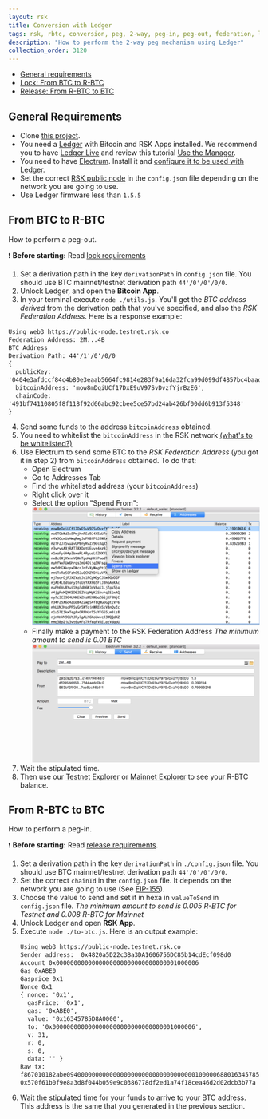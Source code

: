 ```yaml
---
layout: rsk
title: Conversion with Ledger
tags: rsk, rbtc, conversion, peg, 2-way, peg-in, peg-out, federation, ledger
description: "How to perform the 2-way peg mechanism using Ledger"
collection_order: 3120
---
```


- [General requirements](#general-requirements)
- [Lock: From BTC to R-BTC](#from-btc-to-r-btc)
- [Release: From R-BTC to BTC](#from-r-btc-to-btc)

## General Requirements

* Clone [this project](https://github.com/rsksmart/utilities/tree/master/peg/hw/ledger).
* You need a [Ledger](https://www.ledger.com/) with Bitcoin and RSK Apps installed. We recommend you to have [Ledger Live](https://www.ledger.com/pages/ledger-live) and review this tutorial [Use the Manager](https://support.ledgerwallet.com/hc/en-us/articles/360006523674-Use-the-Manager).
* You need to have [Electrum](https://electrum.org/). Install it and [configure it to be used with Ledger](https://support.ledgerwallet.com/hc/en-us/articles/115005161925-Set-up-and-use-Electrum).
* Set the correct [RSK public node](/rsk/public-nodes) in the `config.json` file depending on the network you are going to use.
* Use Ledger firmware less than `1.5.5`

## From BTC to R-BTC

How to perform a peg-out.

:exclamation: **Before starting:** Read [lock requirements](/rsk/rbtc/conversion/#1-btc-to-r-btc-conversion)

1. Set a derivation path in the key `derivationPath` in `config.json` file. You should use BTC mainnet/testnet derivation path `44'/0'/0'/0/0`.
2. Unlock Ledger, and open the **Bitcoin App**.
3. In your terminal execute ```node ./utils.js```. You'll get the *BTC address derived* from the derivation path that you've specified, and also the *RSK Federation Address*. Here is a response example:
  ```
  Using web3 https://public-node.testnet.rsk.co
  Federation Address: 2M...4B
  BTC Address
  Derivation Path: 44'/1'/0'/0/0
  {
    publicKey: '0404e3afdccf84c4b80e3eaab5664fc9814e283f9a16da32fca99d099df4857bc4baad8a78bf5aa60d14e5f6ad8650bede1c2347aceb4a2efe6afb461047f2bfb0',
    bitcoinAddress: 'mow8mDqiUCf17DxE9uV97SvDvzfYjrBzEG',
    chainCode: '491bf74110805f8f118f92d66abc92cbee5ce57bd24ab426bf00dd6b913f5348'
  }
  ```
4. Send some funds to the address `bitcoinAddress` obtained.
5. You need to whitelist the `bitcoinAddress` in the RSK network [(what's to be whitelisted?)](/rsk/rbtc/conversion/whitelist)
6. Use Electrum to send some BTC to the *RSK Federation Address* (you got it in step 2) from `bitcoinAddress` obtained. To do that:
    - Open Electrum
    - Go to Addresses Tab
    - Find the whitelisted address (your `bitcoinAddress`)
    - Right click over it
    - Select the option "Spend From":
![Spend from](/assets/img/rsk/peg-ledger/electrumSpendFromOption.png)
    - Finally make a payment to the RSK Federation Address
*The minimum amount to send is 0.01 BTC*
![Sending Payment](/assets/img/rsk/peg-ledger/electrumSpendFrom.png)
7. Wait the stipulated time.
8. Then use our [Testnet Explorer](https://explorer.testnet.rsk.co) or [Mainnet Explorer](https://explorer.rsk.co) to see your R-BTC balance.

## From R-BTC to BTC

How to perform a peg-in.

:exclamation: **Before starting:** Read [release requirements](/rsk/rbtc/conversion/#2-r-btc-to-btc-conversion).

1. Set a derivation path in the key `derivationPath` in `./config.json` file. You should use BTC mainnet/testnet derivation path `44'/0'/0'/0/0`.
2. Set the correct `chainId` in the `config.json` file. It depends on the network you are going to use (See [EIP-155](https://github.com/ethereum/EIPs/blob/master/EIPS/eip-155.md#list-of-chain-ids)).
3. Choose the value to send and set it in hexa in `valueToSend` in `config.json` file.
*The minimum amount to send is 0.005 R-BTC for Testnet and 0.008 R-BTC for Mainnet*
4. Unlock Ledger and open **RSK App**.
5. Execute `node ./to-btc.js`. Here is an output example:
    ```
    Using web3 https://public-node.testnet.rsk.co
    Sender address:  0x4820a5D22c3Ba3DA1606756DC85b14cdEcf098d0
    Account 0x0000000000000000000000000000000001000006
    Gas 0xABE0
    Gasprice 0x1
    Nonce 0x1
    { nonce: '0x1',
      gasPrice: '0x1',
      gas: '0xABE0',
      value: '0x16345785D8A0000',
      to: '0x0000000000000000000000000000000001000006',
      v: 31,
      r: 0,
      s: 0,
      data: '' }
    Raw tx:  f867010182abe094000000000000000000000000000000000100000688016345785d8a00008061a056c169b8a889e4b1352b89808d1315e7bb23b1dbec81299d076b4a6879bd0b45a005a9979c7684e49c9d6b0fe5f40289910606b4cee09a3431ed85ce77fb223fd1
    0x570f61b0f9e8a3d8f044b059e9c0386778df2ed1a74f18cea46d2d02dcb3b77a
    ```
6. Wait the stipulated time for your funds to arrive to your BTC address. This address is the same that you generated in the previous section.
